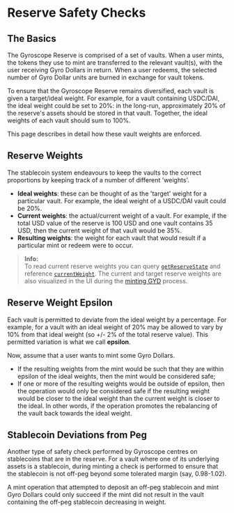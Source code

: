 # Reserve Safety Checks

## The Basics

The Gyroscope Reserve is comprised of a set of vaults. When a user mints, the tokens they use to mint are transferred to the relevant vault(s), with the user receiving Gyro Dollars in return. When a user redeems, the selected number of Gyro Dollar units are burned in exchange for vault tokens.

To ensure that the Gyroscope Reserve remains diversified, each vault is given a target/ideal weight. For example, for a vault containing USDC/DAI, the ideal weight could be set to 20%: in the long-run, approximately 20% of the reserve's assets should be stored in that vault. Together, the ideal weights of each vault should sum to 100%.&#x20;

This page describes in detail how these vault weights are enforced.&#x20;

## Reserve Weights

The stablecoin system endeavours to keep the vaults to the correct proportions by keeping track of a number of different 'weights'.

* **Ideal weights**: these can be thought of as the 'target' weight for a particular vault. For example, the ideal weight of a USDC/DAI vault could be 20%.&#x20;
* **Current weights**: the actual/current weight of a vault. For example, if the total USD value of the reserve is 100 USD and one vault contains 35 USD, then the current weight of that vault would be 35%.
* **Resulting weights**: the weight for each vault that would result if a particular mint or redeem were to occur.

> **Info:**  
> To read current reserve weights you can query [`getReserveState`](https://etherscan.io/address/0x2519A729535470830D345b78109818F94C1c2869#readContract) and reference [`currentWeight`](https://github.com/gyrostable/gyd-core/blob/main/libraries/DataTypes.sol#L99). The current and target reserve weights are also visualized in the UI during the [minting GYD](https://app.gyro.finance/dsm/) process.

## Reserve Weight Epsilon

Each vault is permitted to deviate from the ideal weight by a percentage. For example, for a vault with an ideal weight of 20% may be allowed to vary by 10% from that ideal weight (so +/- 2% of the total reserve value). This permitted variation is what we call **epsilon**.

Now, assume that a user wants to mint some Gyro Dollars.

* If the resulting weights from the mint would be such that they are within epsilon of the ideal weights, then the mint would be considered safe;
* If one or more of the resulting weights would be outside of epsilon, then the operation would only be considered safe if the resulting weight would be closer to the ideal weight than the current weight is closer to the ideal. In other words, if the operation promotes the rebalancing of the vault back towards the ideal weight.&#x20;

## Stablecoin Deviations from Peg

Another type of safety check performed by Gyroscope centres on stablecoins that are in the reserve. For a vault where one of its underlying assets is a stablecoin, during minting a check is performed to ensure that the stablecoin is not off-peg beyond some tolerated margin (say, 0.98-1.02).&#x20;

A mint operation that attempted to deposit an off-peg stablecoin and mint Gyro Dollars could only succeed if the mint did not result in the vault containing the off-peg stablecoin decreasing in weight.



